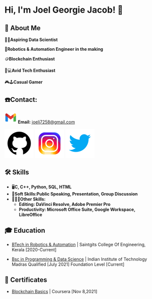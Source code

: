 
# Hi, I'm Joel Georgie Jacob! 👋


## 🚀 About Me
  👨‍💻**Aspiring Data Scientist**

  🤖**Robotics & Automation Engineer in the making**

  🪙**Blockchain Enthusiast** 

  📱💻**Avid Tech Enthusiast**

  🎮🕹️**Casual Gamer**


## ☎️Contact:
   ![Email](/images/icons8-gmail.svg) **Email:** <joelj7258@gmail.com>
   
   [![Github](/images/icons8-github.svg)](https://github.com/jj7258)
   [![Instagram](/images/icons8-instagram.svg)](https://www.instagram.com/joelj7258)
   [![Twitter](/images/icons8-twitter.svg)](https://twitter.com/Joelj7258?t=HLq7vAP_LzGPfu7dEHritA&s=08)
   
   
## 🛠 Skills
   - 🖥️**C, C++, Python, SQL, HTML** 
   - 🤝**Soft Skills:Public Speaking, Presentation, Group Discussion**
   - 🤵🏽‍♂️**Other Skills:**
       - **Editing: DaVinci Resolve, Adobe Premier Pro**
       - **Productivity: Microsoft Office Suite, Google Workspace, LibreOffice**


## 🎓 Education 
   - [BTech in Robotics & Automation](https://saintgits.org/engineering-college/departments/robotics-and-automation-engineering/) | Saintgits College Of Engineering, Kerala [2020-Current]          

- [Bsc in Programming & Data Science](https://onlinedegree.iitm.ac.in/) |  Indian Institute of Technology Madras Qualified [July 2021] Foundation Level [Current]


## 📜 Certificates
 - [Blockchain Basics](https://www.coursera.org/verify/9XPZ4BEV3NDC/) | Coursera [Nov 8,2021]
